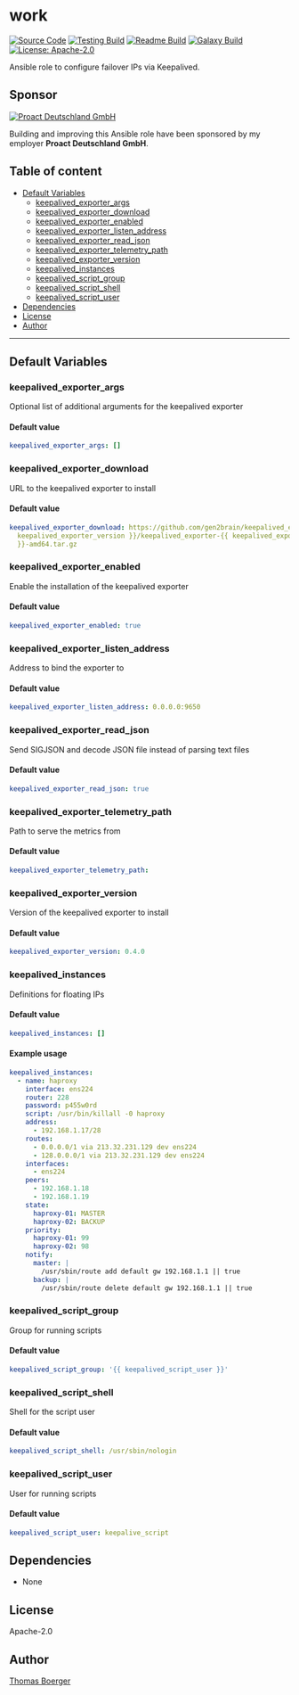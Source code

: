 # work

[![Source Code](https://img.shields.io/badge/github-source%20code-blue?logo=github&logoColor=white)](https://github.com/rolehippie/keepalived) [![Testing Build](https://github.com/rolehippie/keepalived/workflows/testing/badge.svg)](https://github.com/rolehippie/keepalived/actions?query=workflow%3Atesting) [![Readme Build](https://github.com/rolehippie/keepalived/workflows/readme/badge.svg)](https://github.com/rolehippie/keepalived/actions?query=workflow%3Areadme) [![Galaxy Build](https://github.com/rolehippie/keepalived/workflows/galaxy/badge.svg)](https://github.com/rolehippie/keepalived/actions?query=workflow%3Agalaxy) [![License: Apache-2.0](https://img.shields.io/github/license/rolehippie/keepalived)](https://github.com/rolehippie/keepalived/blob/master/LICENSE) 

Ansible role to configure failover IPs via Keepalived. 

## Sponsor 

[![Proact Deutschland GmbH](https://proact.eu/wp-content/uploads/2020/03/proact-logo.png)](https://proact.eu) 

Building and improving this Ansible role have been sponsored by my employer **Proact Deutschland GmbH**.

## Table of content

* [Default Variables](#default-variables)
  * [keepalived_exporter_args](#keepalived_exporter_args)
  * [keepalived_exporter_download](#keepalived_exporter_download)
  * [keepalived_exporter_enabled](#keepalived_exporter_enabled)
  * [keepalived_exporter_listen_address](#keepalived_exporter_listen_address)
  * [keepalived_exporter_read_json](#keepalived_exporter_read_json)
  * [keepalived_exporter_telemetry_path](#keepalived_exporter_telemetry_path)
  * [keepalived_exporter_version](#keepalived_exporter_version)
  * [keepalived_instances](#keepalived_instances)
  * [keepalived_script_group](#keepalived_script_group)
  * [keepalived_script_shell](#keepalived_script_shell)
  * [keepalived_script_user](#keepalived_script_user)
* [Dependencies](#dependencies)
* [License](#license)
* [Author](#author)

---

## Default Variables

### keepalived_exporter_args

Optional list of additional arguments for the keepalived exporter

#### Default value

```YAML
keepalived_exporter_args: []
```

### keepalived_exporter_download

URL to the keepalived exporter to install

#### Default value

```YAML
keepalived_exporter_download: https://github.com/gen2brain/keepalived_exporter/releases/download/{{
  keepalived_exporter_version }}/keepalived_exporter-{{ keepalived_exporter_version
  }}-amd64.tar.gz
```

### keepalived_exporter_enabled

Enable the installation of the keepalived exporter

#### Default value

```YAML
keepalived_exporter_enabled: true
```

### keepalived_exporter_listen_address

Address to bind the exporter to

#### Default value

```YAML
keepalived_exporter_listen_address: 0.0.0.0:9650
```

### keepalived_exporter_read_json

Send SIGJSON and decode JSON file instead of parsing text files

#### Default value

```YAML
keepalived_exporter_read_json: true
```

### keepalived_exporter_telemetry_path

Path to serve the metrics from

#### Default value

```YAML
keepalived_exporter_telemetry_path:
```

### keepalived_exporter_version

Version of the keepalived exporter to install

#### Default value

```YAML
keepalived_exporter_version: 0.4.0
```

### keepalived_instances

Definitions for floating IPs

#### Default value

```YAML
keepalived_instances: []
```

#### Example usage

```YAML
keepalived_instances:
  - name: haproxy
    interface: ens224
    router: 228
    password: p455w0rd
    script: /usr/bin/killall -0 haproxy
    address:
      - 192.168.1.17/28
    routes:
      - 0.0.0.0/1 via 213.32.231.129 dev ens224
      - 128.0.0.0/1 via 213.32.231.129 dev ens224
    interfaces:
      - ens224
    peers:
      - 192.168.1.18
      - 192.168.1.19
    state:
      haproxy-01: MASTER
      haproxy-02: BACKUP
    priority:
      haproxy-01: 99
      haproxy-02: 98
    notify:
      master: |
        /usr/sbin/route add default gw 192.168.1.1 || true
      backup: |
        /usr/sbin/route delete default gw 192.168.1.1 || true
```

### keepalived_script_group

Group for running scripts

#### Default value

```YAML
keepalived_script_group: '{{ keepalived_script_user }}'
```

### keepalived_script_shell

Shell for the script user

#### Default value

```YAML
keepalived_script_shell: /usr/sbin/nologin
```

### keepalived_script_user

User for running scripts

#### Default value

```YAML
keepalived_script_user: keepalive_script
```

## Dependencies

* None

## License

Apache-2.0

## Author

[Thomas Boerger](https://github.com/tboerger)
